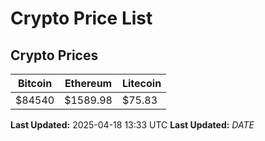 # Crypto Price List

## Crypto Prices
| Bitcoin | Ethereum | Litecoin |
| ------- | -------- | -------- |
| $84540 | $1589.98 | $75.83 |
**Last Updated:** 2025-04-18 13:33 UTC
**Last Updated:** $DATE$
